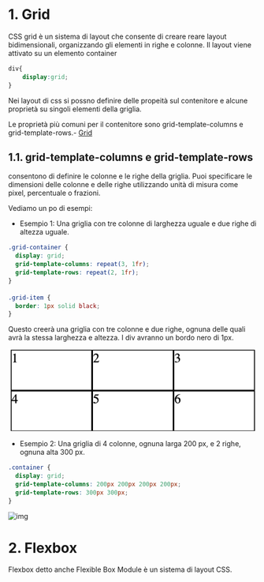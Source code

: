 

# 1. Grid
CSS grid è un sistema di layout che consente di creare reare layout bidimensionali, organizzando gli elementi in righe e colonne.
Il layout viene attivato su un elemento container 
``` CSS
div{
    display:grid;
}
```
Nei layout di css si possno definire delle propeità sul contenitore e alcune proprietà su singoli elementi della griglia.

Le proprietà più comuni per il contenitore sono grid-template-columns e grid-template-rows.- [Grid](#grid)


## 1.1. grid-template-columns e grid-template-rows

consentono di definire le colonne e le righe della griglia. Puoi specificare le dimensioni delle colonne e delle righe utilizzando unità di misura come pixel, percentuale o frazioni.

Vediamo un po di esempi:
- Esempio 1: Una griglia con tre colonne di larghezza uguale e due righe di altezza uguale.

``` CSS
.grid-container {
  display: grid;
  grid-template-columns: repeat(3, 1fr);
  grid-template-rows: repeat(2, 1fr);
}

.grid-item {
  border: 1px solid black;
}          
```
Questo creerà una griglia con tre colonne e due righe, ognuna delle quali avrà la stessa larghezza e altezza. I div avranno un bordo nero di 1px.

![img](../appunti/asset/image1.png)

- Esempio 2: Una griglia di 4 colonne, ognuna larga 200 px, e 2 righe, ognuna alta 300 px.

``` CSS
.container {
  display: grid;
  grid-template-columns: 200px 200px 200px 200px;
  grid-template-rows: 300px 300px;
}
```

![img](https://cdn-media-1.freecodecamp.org/images/LgbgchKoiffQNAqLtBYVbPsLJMKiWB3XWvCP)
  

# 2. Flexbox
Flexbox detto anche Flexible Box Module è un sistema di layout CSS.